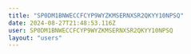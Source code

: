 ```yaml
---
title: "SP0DM1BNWECCFCYP9WYZKMSERNXSR2QKYY10NPSQ"
date: 2024-08-27T21:48:53.116Z
user: SP0DM1BNWECCFCYP9WYZKMSERNXSR2QKYY10NPSQ
layout: "users"
---
```

    